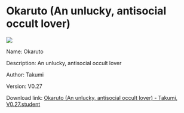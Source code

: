# Okaruto (An unlucky, antisocial occult lover)

<img src = "https://raw.githubusercontent.com/Arbiter1223/Koukou-Gurashi-Custom-Students/master/Students/Files/Okaruto%20(An%20unlucky%2C%20antisocial%20occult%20lover).png">

Name: Okaruto

Description: An unlucky, antisocial occult lover

Author: Takumi

Version: V0.27

Download link: <a href="https://raw.githubusercontent.com/Arbiter1223/Koukou-Gurashi-Custom-Students/master/Students/Files/Okaruto%20(An%20unlucky%2C%20antisocial%20occult%20lover)%20-%20Takumi%2C%20V0.27.student">Okaruto (An unlucky, antisocial occult lover) - Takumi, V0.27.student</a>
